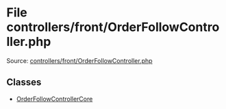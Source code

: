 File controllers/front/OrderFollowController.php
=========

Source: [controllers/front/OrderFollowController.php](https://github.com/PrestaShop/PrestaShop/blob/1.5.6.0/controllers/front/OrderFollowController.php)


Classes
-------

* [OrderFollowControllerCore](class.OrderFollowControllerCore.md)


